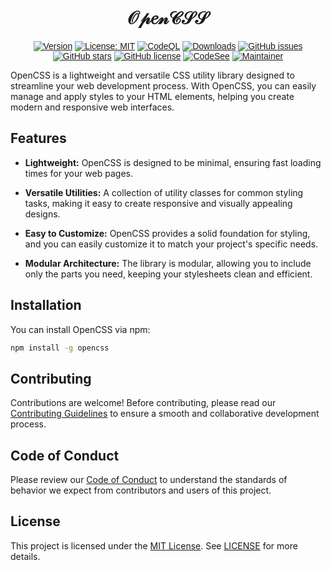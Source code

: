 <div align="center" style="font-family:  sans-serif;">

# 𝒪𝓅𝑒𝓃𝒞𝒮𝒮

[![Version](https://img.shields.io/npm/v/opencss.svg)](https://www.npmjs.com/package/opencss)
[![License: MIT](https://img.shields.io/badge/License-MIT-blue.svg)](https://opensource.org/licenses/MIT)
[![CodeQL](https://github.com/fiaz-dev/opencss/actions/workflows/github-code-scanning/codeql/badge.svg)](https://github.com/fiaz-dev/opencss/actions/workflows/github-code-scanning/codeql)
[![Downloads](https://img.shields.io/npm/dt/opencss.svg)](https://www.npmjs.com/package/opencss)
[![GitHub issues](https://img.shields.io/github/issues/fiaz-dev/opencss.svg)](https://github.com/fiaz-dev/opencss/issues)
[![GitHub stars](https://img.shields.io/github/stars/fiaz-dev/opencss.svg)](https://github.com/fiaz-dev/opencss/stargazers)
[![GitHub license](https://img.shields.io/github/license/fiaz-dev/opencss.svg)](https://opensource.org/licenses/MIT)
[![CodeSee](https://github.com/fiaz-dev/opencss/actions/workflows/codesee-arch-diagram.yml/badge.svg)](https://github.com/fiaz-dev/opencss/actions/workflows/codesee-arch-diagram.yml)
[![Maintainer](https://img.shields.io/badge/maintainer-fiaz-blue)](https://github.com/fiaz-dev)

</div>


OpenCSS is a lightweight and versatile CSS utility library designed to streamline your web development process. With OpenCSS, you can easily manage and apply styles to your HTML elements, helping you create modern and responsive web interfaces.

## Features

- **Lightweight:** OpenCSS is designed to be minimal, ensuring fast loading times for your web pages.

- **Versatile Utilities:** A collection of utility classes for common styling tasks, making it easy to create responsive and visually appealing designs.

- **Easy to Customize:** OpenCSS provides a solid foundation for styling, and you can easily customize it to match your project's specific needs.

- **Modular Architecture:** The library is modular, allowing you to include only the parts you need, keeping your stylesheets clean and efficient.

## Installation

You can install OpenCSS via npm:

```bash
npm install -g opencss
```
## Contributing
Contributions are welcome! Before contributing, please read our [Contributing Guidelines](CONTRIBUTING.md) to ensure a smooth and collaborative development process.

## Code of Conduct

Please review our [Code of Conduct](CODE_OF_CONDUCT.md) to understand the standards of behavior we expect from contributors and users of this project.

## License
This project is licensed under the [MIT License](). See [LICENSE](LICENSE) for more details.

